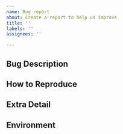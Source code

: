```yaml
---
name: Bug report
about: Create a report to help us improve
title: ''
labels: ''
assignees: ''

---
```


## Bug Description

## How to Reproduce

## Extra Detail
<!-- Screenshots, template code, or exception error message/link -->

## Environment
<!-- You can copy/paste the output of `php please support:details` here -->
